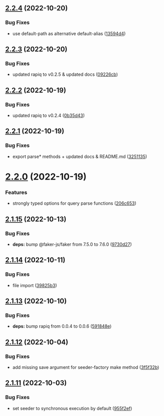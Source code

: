 ## [2.2.4](https://github.com/tada5hi/typeorm-extension/compare/v2.2.3...v2.2.4) (2022-10-20)


### Bug Fixes

* use default-path as alternative default-alias ([13594d4](https://github.com/tada5hi/typeorm-extension/commit/13594d4279fa84462607fe8badfaf6c4564100ae))

## [2.2.3](https://github.com/tada5hi/typeorm-extension/compare/v2.2.2...v2.2.3) (2022-10-20)


### Bug Fixes

* updated rapiq to v0.2.5 & updated docs ([09226cb](https://github.com/tada5hi/typeorm-extension/commit/09226cb74001b4e4b5c92b44541d932780f82a5d))

## [2.2.2](https://github.com/tada5hi/typeorm-extension/compare/v2.2.1...v2.2.2) (2022-10-19)


### Bug Fixes

* updated rapiq to v0.2.4 ([0b35d43](https://github.com/tada5hi/typeorm-extension/commit/0b35d43354f72bc7bb818836c74024aae9c89172))

## [2.2.1](https://github.com/tada5hi/typeorm-extension/compare/v2.2.0...v2.2.1) (2022-10-19)


### Bug Fixes

* export parse* methods + updated docs & README.md ([3251135](https://github.com/tada5hi/typeorm-extension/commit/32511352eb62427bc7553424d0467ada29dcbdc4))

# [2.2.0](https://github.com/tada5hi/typeorm-extension/compare/v2.1.15...v2.2.0) (2022-10-19)


### Features

* strongly typed options for query parse functions ([206c653](https://github.com/tada5hi/typeorm-extension/commit/206c6535a69ca50a5c8c4bdb0849b30e7d151eb9))

## [2.1.15](https://github.com/tada5hi/typeorm-extension/compare/v2.1.14...v2.1.15) (2022-10-13)


### Bug Fixes

* **deps:** bump @faker-js/faker from 7.5.0 to 7.6.0 ([9730d27](https://github.com/tada5hi/typeorm-extension/commit/9730d27aca3b4a2ffcf11cff6296ca0549999b72))

## [2.1.14](https://github.com/tada5hi/typeorm-extension/compare/v2.1.13...v2.1.14) (2022-10-11)


### Bug Fixes

* file import ([39825b3](https://github.com/tada5hi/typeorm-extension/commit/39825b3a07ab5dc6845e97cb6e27622d154dfad0))

## [2.1.13](https://github.com/tada5hi/typeorm-extension/compare/v2.1.12...v2.1.13) (2022-10-10)


### Bug Fixes

* **deps:** bump rapiq from 0.0.4 to 0.0.6 ([591848e](https://github.com/tada5hi/typeorm-extension/commit/591848e33d3ec7195cae7a719bf7ef47199f80fe))

## [2.1.12](https://github.com/tada5hi/typeorm-extension/compare/v2.1.11...v2.1.12) (2022-10-04)


### Bug Fixes

* add missing save argument for seeder-factory make method ([3f5f32b](https://github.com/tada5hi/typeorm-extension/commit/3f5f32b1e52dfdcf238800c2d9afb9b63a7d00e9))

## [2.1.11](https://github.com/tada5hi/typeorm-extension/compare/v2.1.10...v2.1.11) (2022-10-03)


### Bug Fixes

* set seeder to synchronous execution by default ([955f2ef](https://github.com/tada5hi/typeorm-extension/commit/955f2ef5dca19b806360315357ea4e043aa634a7))
